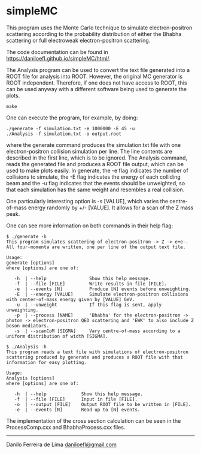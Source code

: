 # simpleMC

This program uses the Monte Carlo technique to simulate electron-positron scattering
according to the probability distribution of either the Bhabha scattering or full electroweak
electron-positron scattering.

The code documentation can be found in <https://daniloefl.github.io/simpleMC/html/>.

The Analysis program can be used to convert the text file generated into a ROOT file
for analysis into ROOT. However, the original MC generator is ROOT independent.
Therefore, if one does not have access to ROOT, this can be used anyway with a different
software being used to generate the plots.

```
make
```

One can execute the program, for example, by doing:

```
./generate -f simulation.txt -e 1000000 -E 45 -u
./Analysis -f simulation.txt -o output.root
```

where the generate command produces the simulation.txt file with one electron-positron
collision simulation per line. The line contents are described in the first line, which is
to be ignored. The Analysis command, reads the generated file and produces a ROOT file output,
which can be used to make plots easily. In generate, the -e flag indicates the number of
collisions to simulate, the -E flag indicates the energy of each colliding beam and the -u flag
indicates that the events should be unweighted, so that each simulation has the same weight and
resembles a real collision.

One particularly interesting option is -s [VALUE], which varies the centre-of-mass energy
randomly by +/- [VALUE]. It allows for a scan of the Z mass peak.

One can see more information on both commands in their help flag:

```
$ ./generate -h
This program simulates scattering of electron-positron -> Z -> e+e-.
All four-momenta are written, one per line of the output text file.

Usage:
generate [options]
where [options] are one of:

   -h  | --help                Show this help message.
   -f  | --file [FILE]         Write results in file [FILE].
   -e  | --events [N]          Produce [N] events before unweighting.
   -E  | --energy [VALUE]      Simulate electron-positron collisions with center-of-mass energy given by [VALUE] GeV.
   -u  | --unweight            If this flag is sent, apply unweighting.
   -p  | --process [NAME]      'Bhabha' for the electron-positron -> photon -> electron-positron QED scattering and 'EWK' to also include Z boson mediators.
   -s  | --scanCoM [SIGMA]     Vary centre-of-mass according to a uniform distribution of width [SIGMA].
```

```
$ ./Analysis -h
This program reads a text file with simulations of electron-positron scattering produced by generate and produces a ROOT file with that information for easy plotting.

Usage:
Analysis [options]
where [options] are one of:

   -h  | --help             Show this help message.
   -f  | --file [FILE]      Input in file [FILE].
   -o  | --output [FILE]    Output ROOT file to be written in [FILE].
   -e  | --events [N]       Read up to [N] events.

```

The implementation of the cross section calculation can be seen in the ProcessComp.cxx
and BhabhaProcess.cxx files.

-------------------------
Danilo Ferreira de Lima <daniloefl@gmail.com>

